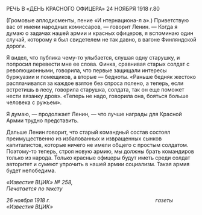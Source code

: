 РЕЧЬ В «ДЕНЬ КРАСНОГО ОФИЦЕРА» 24 НОЯБРЯ 1918 г.80

(Громовые аплодисменты, пение «И нтернациона-л а».) Приветствую вас от имени народных комиссаров, — говорит Ленин. — Когда я думаю о задачах нашей армии и красных офицеров, я вспоминаю один случай, которо­му я был свидетелем не так давно, в вагоне Финляндской дороги.

Я видел, что публика чему-то улыбается, слушая одну старушку, и попросил пере­вести мне ее слова. Финка, сравнивая старых солдат с революционными, говорила, что первые защищали интересы буржуазии и помещиков, а вторые — бедноты. «Раньше бедняк жестоко расплачивался за каждое взятое без спроса полено, а теперь, если встретишь в лесу, говорила старушка, солдата, так он еще поможет нести вязанку дров». «Теперь не надо, говорила она, бояться больше человека с ружьем».

Я думаю, — продолжает Ленин, — что лучше награды для Красной Армии трудно представить.

Дальше Ленин говорит, что старый командный состав состоял преимущественно из избалованных и извращенных сынков капиталистов, которые ничего не имели общего с простым солдатом. Поэтому-то теперь, строя новую армию, мы должны брать коман­диров только из народа. Только красные офицеры будут иметь среди солдат авторитет и сумеют упрочить в нашей армии социализм. Такая армия будет непобедима.

_«Известия ВЦИК» № 258,                                                                  Печатается по тексту_

_26 ноября 1918 г.                                                                       газеты «Известия ВЦИК»_